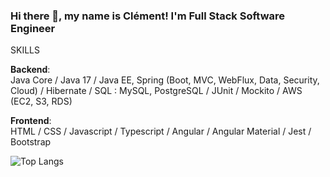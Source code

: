 ### Hi there 👋, my name is Clément! I'm Full Stack Software Engineer

SKILLS

**Backend**:\
Java Core / Java 17 / Java EE, Spring (Boot, MVC, WebFlux, Data, Security, Cloud) / Hibernate / SQL : MySQL, PostgreSQL / JUnit / Mockito / AWS (EC2, S3, RDS)

**Frontend**:\
HTML / CSS / Javascript / Typescript / Angular / Angular Material / Jest / Bootstrap

![Top Langs](https://github-readme-stats.vercel.app/api/top-langs/?username=cthet&layout=compact)
